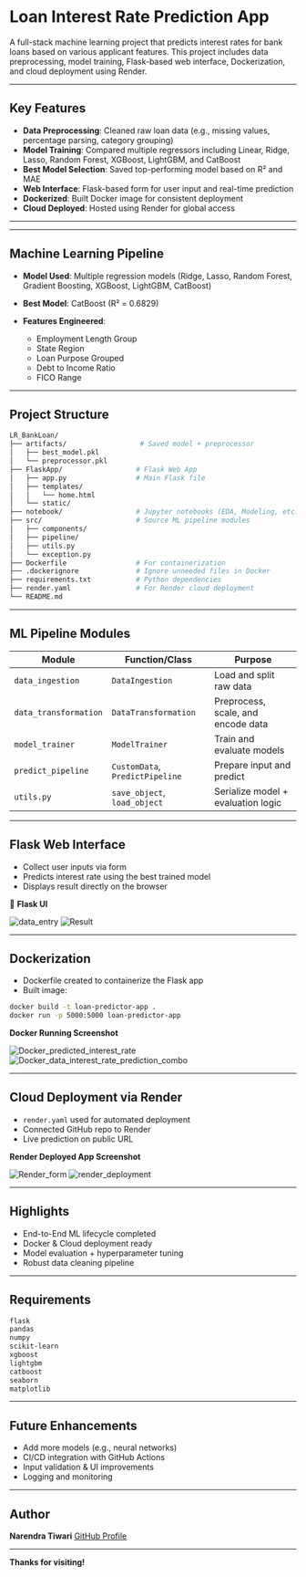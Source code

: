 
# Loan Interest Rate Prediction App

A full-stack machine learning project that predicts interest rates for bank loans based on various applicant features. This project includes data preprocessing, model training, Flask-based web interface, Dockerization, and cloud deployment using Render.

--------
##  Key Features

* **Data Preprocessing**: Cleaned raw loan data (e.g., missing values, percentage parsing, category grouping)
* **Model Training**: Compared multiple regressors including Linear, Ridge, Lasso, Random Forest, XGBoost, LightGBM, and CatBoost
* **Best Model Selection**: Saved top-performing model based on R² and MAE
* **Web Interface**: Flask-based form for user input and real-time prediction
* **Dockerized**: Built Docker image for consistent deployment
* **Cloud Deployed**: Hosted using Render for global access

--------


---

##  Machine Learning Pipeline

* **Model Used**: Multiple regression models (Ridge, Lasso, Random Forest, Gradient Boosting, XGBoost, LightGBM, CatBoost)
* **Best Model**: CatBoost (R² = 0.6829)
* **Features Engineered**:

  * Employment Length Group
  * State Region
  * Loan Purpose Grouped
  * Debt to Income Ratio
  * FICO Range

---

##  Project Structure

```bash
LR_BankLoan/
├── artifacts/                  # Saved model + preprocessor
│   ├── best_model.pkl
│   └── preprocessor.pkl
├── FlaskApp/                  # Flask Web App
│   ├── app.py                 # Main Flask file
│   ├── templates/
│   │   └── home.html
│   └── static/
├── notebook/                  # Jupyter notebooks (EDA, Modeling, etc.)
├── src/                       # Source ML pipeline modules
│   ├── components/
│   ├── pipeline/
│   ├── utils.py
│   └── exception.py
├── Dockerfile                 # For containerization
├── .dockerignore              # Ignore unneeded files in Docker
├── requirements.txt           # Python dependencies
├── render.yaml                # For Render cloud deployment
└── README.md
```

---

##  ML Pipeline Modules

| Module                | Function/Class                  | Purpose                            |
| --------------------- | ------------------------------- | ---------------------------------- |
| `data_ingestion`      | `DataIngestion`                 | Load and split raw data            |
| `data_transformation` | `DataTransformation`            | Preprocess, scale, and encode data |
| `model_trainer`       | `ModelTrainer`                  | Train and evaluate models          |
| `predict_pipeline`    | `CustomData`, `PredictPipeline` | Prepare input and predict          |
| `utils.py`            | `save_object`, `load_object`    | Serialize model + evaluation logic |

---

##  Flask Web Interface

* Collect user inputs via form
* Predicts interest rate using the best trained model
* Displays result directly on the browser

📸 **Flask UI**

![data_entry](https://github.com/user-attachments/assets/6c4988ea-8697-44df-b668-d9c5eb8e9841)
![Result](https://github.com/user-attachments/assets/cf9b507e-16f1-4383-b430-fd8c539db115)

---

## Dockerization

* Dockerfile created to containerize the Flask app
* Built image:

```bash
docker build -t loan-predictor-app .
docker run -p 5000:5000 loan-predictor-app
```

 **Docker Running Screenshot**


![Docker_predicted_interest_rate](https://github.com/user-attachments/assets/b2f03338-c337-4782-94c4-a4162151bafa)
![Docker_data_interest_rate_prediction_combo](https://github.com/user-attachments/assets/8f7bad30-ee9e-4093-ae48-e894a37e6949)



---

## Cloud Deployment via Render

* `render.yaml` used for automated deployment
* Connected GitHub repo to Render
* Live prediction on public URL

 **Render Deployed App Screenshot**

![Render_form](https://github.com/user-attachments/assets/00d7caca-20e2-4d39-9d97-43234a385355)
![render_deployment](https://github.com/user-attachments/assets/441057fc-e9dd-46e2-b6a7-4c3a35e6f9f7)

---

##  Highlights

*  End-to-End ML lifecycle completed
*  Docker & Cloud deployment ready
*  Model evaluation + hyperparameter tuning
*  Robust data cleaning pipeline

---

##  Requirements

```bash
flask
pandas
numpy
scikit-learn
xgboost
lightgbm
catboost
seaborn
matplotlib
```

---

##  Future Enhancements

* Add more models (e.g., neural networks)
* CI/CD integration with GitHub Actions
* Input validation & UI improvements
* Logging and monitoring

---

##  Author

**Narendra Tiwari**
 [GitHub Profile](https://github.com/Tiwari666)

---

**Thanks for visiting!** 

